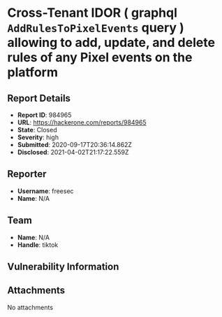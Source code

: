 # Cross-Tenant IDOR ( graphql `AddRulesToPixelEvents` query ) allowing to add, update, and delete rules of any Pixel events on the platform

## Report Details
- **Report ID**: 984965
- **URL**: https://hackerone.com/reports/984965
- **State**: Closed
- **Severity**: high
- **Submitted**: 2020-09-17T20:36:14.862Z
- **Disclosed**: 2021-04-02T21:17:22.559Z

## Reporter
- **Username**: freesec
- **Name**: N/A

## Team
- **Name**: N/A
- **Handle**: tiktok

## Vulnerability Information


## Attachments
No attachments
